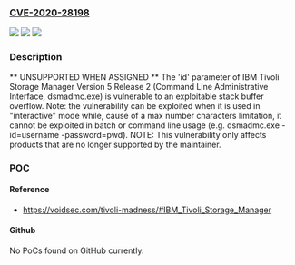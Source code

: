 ### [CVE-2020-28198](https://cve.mitre.org/cgi-bin/cvename.cgi?name=CVE-2020-28198)
![](https://img.shields.io/static/v1?label=Product&message=n%2Fa&color=blue)
![](https://img.shields.io/static/v1?label=Version&message=n%2Fa&color=blue)
![](https://img.shields.io/static/v1?label=Vulnerability&message=n%2Fa&color=brighgreen)

### Description

** UNSUPPORTED WHEN ASSIGNED ** The 'id' parameter of IBM Tivoli Storage Manager Version 5 Release 2 (Command Line Administrative Interface, dsmadmc.exe) is vulnerable to an exploitable stack buffer overflow. Note: the vulnerability can be exploited when it is used in "interactive" mode while, cause of a max number characters limitation, it cannot be exploited in batch or command line usage (e.g. dsmadmc.exe -id=username -password=pwd). NOTE: This vulnerability only affects products that are no longer supported by the maintainer.

### POC

#### Reference
- https://voidsec.com/tivoli-madness/#IBM_Tivoli_Storage_Manager

#### Github
No PoCs found on GitHub currently.

